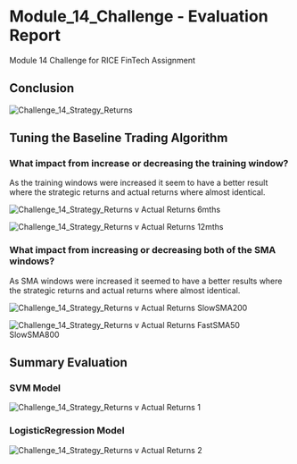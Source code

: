 # Module_14_Challenge - Evaluation Report
Module 14 Challenge for RICE FinTech Assignment

## Conclusion

![Challenge_14_Strategy_Returns](https://github.com/apeontherun/Module_14_Challenge/assets/28538519/6e230ae5-edae-4ad6-8910-564e81104129)





## Tuning the Baseline Trading Algorithm

### What impact from increase or decreasing the training window?

As the training windows were increased it seem to have a better result where the strategic returns and actual returns where almost identical.

![Challenge_14_Strategy_Returns v Actual Returns 6mths](https://github.com/apeontherun/Module_14_Challenge/assets/28538519/1ffeb07c-2672-4bcf-97a9-92368b5691aa)

![Challenge_14_Strategy_Returns v Actual Returns 12mths](https://github.com/apeontherun/Module_14_Challenge/assets/28538519/8dc81a7e-6ffd-4a14-b96c-59d1c6e43295)


### What impact from increasing or decreasing both of the SMA windows?

As SMA windows were increased it seemed to have a better results where the strategic returns and actual returns where almost identical.

![Challenge_14_Strategy_Returns v Actual Returns SlowSMA200](https://github.com/apeontherun/Module_14_Challenge/assets/28538519/589ceee3-2e24-4bcc-83dc-e9f582438217)

![Challenge_14_Strategy_Returns v Actual Returns FastSMA50 SlowSMA800](https://github.com/apeontherun/Module_14_Challenge/assets/28538519/b1d91721-5c52-4b82-8c46-dcf5e35e73ec)

## Summary Evaluation

### SVM Model
![Challenge_14_Strategy_Returns v Actual Returns 1](https://github.com/apeontherun/Module_14_Challenge/assets/28538519/f7d5bdaa-84b1-4fd0-a68a-b91991cabbb9)

### LogisticRegression Model
![Challenge_14_Strategy_Returns v Actual Returns 2](https://github.com/apeontherun/Module_14_Challenge/assets/28538519/ce72405f-8e09-4d9b-be14-2d68a76a587e)
